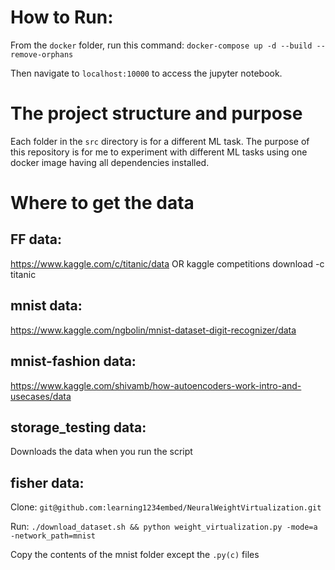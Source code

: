 # How to Run:

From the `docker` folder, run this command:
`docker-compose up -d --build --remove-orphans`

Then navigate to `localhost:10000` to access the jupyter notebook.

# The project structure and purpose

Each folder in the `src` directory is for a different ML task.
The purpose of this repository is for me to experiment with different ML tasks using one docker image having all dependencies installed.

# Where to get the data

## FF data:

https://www.kaggle.com/c/titanic/data
OR
kaggle competitions download -c titanic

## mnist data:

https://www.kaggle.com/ngbolin/mnist-dataset-digit-recognizer/data


## mnist-fashion data:

https://www.kaggle.com/shivamb/how-autoencoders-work-intro-and-usecases/data


## storage_testing data:

Downloads the data when you run the script


## fisher data:

Clone: `git@github.com:learning1234embed/NeuralWeightVirtualization.git`

Run: `./download_dataset.sh && python weight_virtualization.py -mode=a -network_path=mnist`

Copy the contents of the mnist folder except the `.py(c)` files